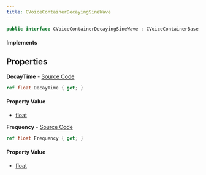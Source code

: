 ```yaml
---
title: CVoiceContainerDecayingSineWave
---
```


```csharp
public interface CVoiceContainerDecayingSineWave : CVoiceContainerBase, ISchemaClass<CVoiceContainerBase>, ISchemaClass<CVoiceContainerDecayingSineWave>, ISchemaField, ISchemaClass, INativeHandle
```

#### Implements

## Properties

**DecayTime** - [Source Code](https://github.com/swiftly-solution/swiftlys2/blob/master/managed/src/SwiftlyS2.Generated/Schemas/Interfaces/CVoiceContainerDecayingSineWave.cs#L18)

```csharp
ref float DecayTime { get; }
```

#### Property Value

- [float](https://learn.microsoft.com/dotnet/api/system.single)

**Frequency** - [Source Code](https://github.com/swiftly-solution/swiftlys2/blob/master/managed/src/SwiftlyS2.Generated/Schemas/Interfaces/CVoiceContainerDecayingSineWave.cs#L16)

```csharp
ref float Frequency { get; }
```

#### Property Value

- [float](https://learn.microsoft.com/dotnet/api/system.single)

